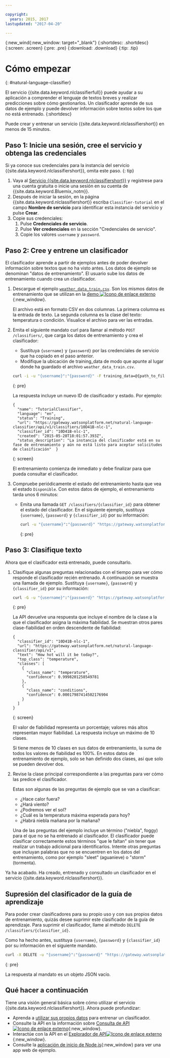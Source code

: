 ```yaml
---

copyright:
  years: 2015, 2017
lastupdated: "2017-04-20"

---
```


{:new_wind{:new_window: target="_blank"}
{:shortdesc: .shortdesc}
{:screen: .screen}
{:pre: .pre}
{:download: .download}
{:tip: .tip}

# Cómo empezar
{: #natural-language-classifier}

El servicio {{site.data.keyword.nlclassifierfull}} puede ayudar a su aplicación a comprender el lenguaje de textos breves y realizar predicciones sobre cómo gestionarlos. Un clasificador aprende de sus datos de ejemplo y puede devolver información sobre textos sobre los que no está entrenado.
{:shortdesc}

Puede crear y entrenar un servicio {{site.data.keyword.nlclassifiershort}} en menos de 15 minutos.

## Paso 1: Inicie una sesión, cree el servicio y obtenga las credenciales

Si ya conoce sus credenciales para la instancia del servicio {{site.data.keyword.nlclassifiershort}}, omita este paso.
{: tip}

1.  Vaya al [Servicio {{site.data.keyword.nlclassifiershort}}](https://console.{DomainName}/catalog/services/natural-language-classifier/) y regístrese para una cuenta gratuita o inicie una sesión en su cuenta de {{site.data.keyword.Bluemix_notm}}. 
1.  Después de iniciar la sesión, en la página {{site.data.keyword.nlclassifiershort}} escriba `Classifier-tutorial` en el campo **Nombre de servicio** para identificar esta instancia del servicio y pulse **Crear**.
1.  Copie sus credenciales: 
    1.  Pulse **Credenciales de servicio**. 
    2.  Pulse **Ver credenciales** en la sección "Credenciales de servicio". 
    3.  Copie los valores `username` y `password`. 

## Paso 2: Cree y entrene un clasificador
El clasificador aprende a partir de ejemplos antes de poder devolver información sobre textos que no ha visto antes. Los datos de ejemplo se denominan "datos de entrenamiento". El usuario sube los datos de entrenamiento cuando crea un clasificador.

1.  Descargue el ejemplo <code><a target="_blank" href="https://watson-developer-cloud.github.io/doc-tutorial-downloads/natural-language-classifier/weather_data_train.csv" download="weather_data_train.csv">weather_data_train.csv</a></code>. Son los mismos datos de entrenamiento que se utilizan en la [demo ![Icono de enlace externo](../../icons/launch-glyph.svg "Icono de enlace externo")](http://natural-language-classifier-demo.mybluemix.net){:new_window}.

	El archivo está en formato CSV en dos columnas. La primera columna es la entrada de texto. La segunda columna es la clase del texto: temperatura o condición. Visualice el archivo para ver las entradas.
2.  Emita el siguiente mandato curl para llamar al método `POST /classifiers/`, que carga los datos de entrenamiento y crea el clasificador: 
    -   Sustituya `{username}` y `{password}` por las credenciales de servicio que ha copiado en el paso anterior. 
    -   Modifique la ubicación de training\_data de modo que apunte al lugar donde ha guardado el archivo `weather_data_train.csv`. 

	```bash
	curl -i -u "{username}":"{password}" -F training_data=@{path_to_file}/weather_data_train.csv -F training_metadata="{\"language\":\"en\",\"name\":\"TutorialClassifier\"}" "https://gateway.watsonplatform.net/natural-language-classifier/api/v1/classifiers"
	```
	{: pre}

	La respuesta incluye un nuevo ID de clasificador y estado. Por ejemplo:


	```
	{
	  "name": "TutorialClassifier",
	  "language": "en",
	  "status": "Training",
	  "url": "https://gateway.watsonplatform.net/natural-language-classifier/api/v1/classifiers/10D41B-nlc-1",
	  "classifier_id": "10D41B-nlc-1",
	  "created": "2015-05-28T18:01:57.393Z",
	  "status_description": "La instancia del clasificador está en su fase de entrenamiento y aún no está listo para aceptar solicitudes de clasificación" 	}
	```
	{: screen}

	El entrenamiento comienza de inmediato y debe finalizar para que pueda consultar el clasificador.
3.  Compruebe periódicamente el estado del entrenamiento hasta que vea el estado `Disponible`. Con estos datos de ejemplo, el entrenamiento tarda unos 6 minutos: 
	- Emita una llamada `GET /classifiers/{classifier_id}` para obtener el estado del clasificador. En el siguiente ejemplo, sustituya `{username}`, `{password}` y `{classifier_id}` por su información: 

		```bash
		curl -u "{username}":"{password}" "https://gateway.watsonplatform.net/natural-language-classifier/api/v1/classifiers/{classifier_id}"
		```
		{: pre}

## Paso 3: Clasifique texto
Ahora que el clasificador está entrenado, puede consultarlo. 

1.  Clasifique algunas preguntas relacionadas con el tiempo para ver cómo responde el clasificador recién entrenado. A continuación se muestra una llamada de ejemplo. Sustituya `{username}`, `{password}` y `{classifier_id}` por su información: 

	```bash
	curl -G -u "{username}":"{password}" "https://gateway.watsonplatform.net/natural-language-classifier/api/v1/classifiers/{classifier_id}/classify" --data-urlencode "text=How hot will it be today?"
	```
	{: pre}

	La API devuelve una respuesta que incluye el nombre de la clase a la que el clasificador asigna la máxima fiabilidad. Se muestran otros pares clase-fiabilidad en orden descendente de fiabilidad: 

	```
	{
	  "classifier_id": "10D41B-nlc-1",
	  "url": "https://gateway.watsonplatform.net/natural-language-classifier/api/v1",
	  "text": "How hot will it be today?",
	  "top_class": "temperature",
	  "classes": [
	    {
	      "class_name": "temperature",
	      "confidence": 0.9998201258549781
	    },
	    {
	      "class_name": "conditions",
	      "confidence": 0.00017987414502176904
	    }
	  ]
	}
	```
	{: screen}

	El valor de fiabilidad representa un porcentaje; valores más altos representan mayor fiabilidad. La respuesta incluye un máximo de 10 clases. 

	Si tiene menos de 10 clases en sus datos de entrenamiento, la suma de todos los valores de fiabilidad es 100%. En estos datos de entrenamiento de ejemplo, solo se han definido dos clases, así que solo se pueden devolver dos.
2.  Revise la clase principal correspondiente a las preguntas para ver cómo las predice el clasificador. 

	Estas son algunas de las preguntas de ejemplo que se van a clasificar: 

	-   ¿Hace calor fuera?
	-   ¿Hará viento?
	-   ¿Podremos ver el sol?
	-   ¿Cuál es la temperatura máxima esperada para hoy?
	-   ¿Habrá niebla mañana por la mañana?

	Una de las preguntas del ejemplo incluye un término ("niebla", foggy) para el que no se ha entrenado al clasificador. El clasificador puede clasificar correctamente estos términos "que le faltan" sin tener que realizar un trabajo adicional para identificarlos. Intente otras preguntas que incluyan palabras que no se encuentren en los datos del entrenamiento, como por ejemplo "sleet" (aguanieve) o "storm" (tormenta). 

Ya ha acabado. Ha creado, entrenado y consultado un clasificador en el servicio {{site.data.keyword.nlclassifiershort}}. 

## Supresión del clasificador de la guía de aprendizaje

Para poder crear clasificadores para su propio uso y con sus propios datos de entrenamiento, quizás desee suprimir este clasificador de la guía de aprendizaje. Para suprimir el clasificador, llame al método `DELETE /classifiers/{classifier_id}`. 

Como ha hecho antes, sustituya `{username}`, `{password}` y `{classifier_id}` por su información en el siguiente mandato. 

```bash
curl -X DELETE -u "{username}":"{password}" "https://gateway.watsonplatform.net/natural-language-classifier/api/v1/classifiers/{classifier_id}"
```
{: pre}

La respuesta al mandato es un objeto JSON vacío. 

## Qué hacer a continuación
Tiene una visión general básica sobre cómo utilizar el servicio {{site.data.keyword.nlclassifiershort}}. Ahora puede profundizar: 
- Aprenda a [utilizar sus propios datos](/docs/natural-language-classifier/using-your-data.html) para entrenar un clasificador. 
- Consulte la API en la información sobre [Consulta de API![Icono de enlace externo](../../icons/launch-glyph.svg "Icono de enlace externo")](https://www.ibm.com/watson/developercloud/natural-language-classifier/api/){:new_window}.
- Interactúe con la API en el [Explorador de API![Icono de enlace externo](../../icons/launch-glyph.svg "Icono de enlace externo")](https://watson-api-explorer.mybluemix.net/apis/natural-language-classifier-v1){:new_window}.
- Consulte la [aplicación de inicio de Node.js](https://github.com/watson-developer-cloud/natural-language-classifier-nodejs){:new_window} para ver una app web de ejemplo.
